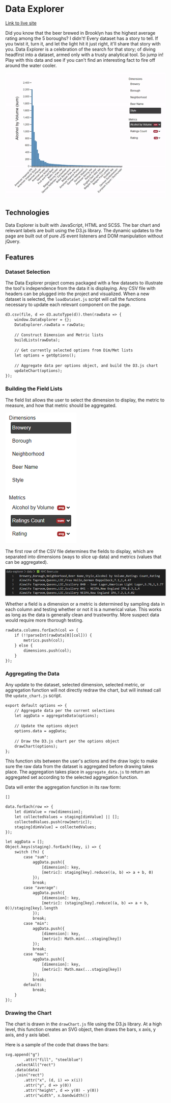 # Data Explorer

[Link to live site](https://saaaaaage.github.io/data-explorer/)

Did you know that the beer brewed in Brooklyn has the highest average rating among the 5 boroughs? I didn't! Every dataset has a story to tell. If you twist it, turn it, and let the light hit it just right, it'll share that story with you. Data Explorer is a celebration of the search for that story; of diving headfirst into a dataset, armed only with a trusty analytical tool. So jump in! Play with this data and see if you can't find an interesting fact to fire off around the water cooler.

![update_agg](docs/images/update_agg.gif)

## Technologies

Data Explorer is built with JavaScript, HTML and SCSS.  The bar chart and relevant labels are built using the D3.js library.  The dynamic updates to the page are built out of pure JS event listeners and DOM manipulation without jQuery.

## Features

### Dataset Selection

The Data Explorer project comes packaged with a few datasets to illustrate the tool's independence from the data it is displaying.  Any CSV file with headers can be plugged into the project and visualized.  When a new dataset is selected, the `loadDataSet.js` script will call the functions necessary to update each relevant component on the page.

```
d3.csv(file, d => d3.autoType(d)).then(rawData => {
    window.DataExplorer = {};
    DataExplorer.rawData = rawData;

    // Construct Dimension and Metric lists
    buildLists(rawData);

    // Get currently selected options from Dim/Met lists
    let options = getOptions();

    // Aggregate data per options object, and build the D3.js chart
    updateChart(options);
});
```

### Building the Field Lists

The field list allows the user to select the dimension to display, the metric to measure, and how that metric should be aggregated.

![fields](docs/images/fields.png)

The first row of the CSV file determines the fields to display, which are separated into dimensions (ways to slice up data) and metrics (values that can be aggregated).

![data](docs/images/raw_csv.png)

Whether a field is a dimension or a metric is determined by sampling data in each column and testing whether or not it is a numerical value.  This works as long as the data is generally clean and trustworthy.  More suspect data would require more thorough testing.
```
rawData.columns.forEach(col => {
    if (!!parseInt(rawData[0][col])) {
        metrics.push(col);
    } else {
        dimensions.push(col);
    }
});
```


### Aggregating the Data

Any update to the dataset, selected dimension, selected metric, or aggregation function will not directly redraw the chart, but will instead call the `update_chart.js` script.

```
export default options => {
    // Aggregate data per the current selections
    let aggData = aggregateData(options);
    
    // Update the options object
    options.data = aggData;
    
    // Draw the D3.js chart per the options object
    drawChart(options);
};
```

This function sits between the user's actions and the draw logic to make sure the raw data from the dataset is aggregated before drawing takes place.  The aggregation takes place in `aggregate_data.js` to return an aggregated set according to the selected aggregation function.

Data will enter the aggregation function in its raw form:
```
[]
```


```
data.forEach(row => {
    let dimValue = row[dimension];
    let collectedValues = staging[dimValue] || [];
    collectedValues.push(row[metric]);
    staging[dimValue] = collectedValues;
});
```
```
let aggData = [];
Object.keys(staging).forEach((key, i) => {
    switch (fn) {
        case "sum":
            aggData.push({
                [dimension]: key,
                [metric]: staging[key].reduce((a, b) => a + b, 0)
            });
            break;
        case "average":
            aggData.push({
                [dimension]: key,
                [metric]: (staging[key].reduce((a, b) => a + b, 0))/staging[key].length
            });
            break;
        case "min":
            aggData.push({
                [dimension]: key,
                [metric]: Math.min(...staging[key])
            });
            break;
        case "max":
            aggData.push({
                [dimension]: key,
                [metric]: Math.max(...staging[key])
            });
            break;
        default:
            break;
    }
});
```

### Drawing the Chart

The chart is drawn in the `drawChart.js` file using the D3.js library.  At a high level, this function creates an SVG object, then draws the bars, x axis, y axis, and y axis label.

Here is a sample of the code that draws the bars:

```
svg.append("g")
        .attr("fill", "steelblue")
    .selectAll("rect")
    .data(data)
    .join("rect")
        .attr("x", (d, i) => x(i))
        .attr("y", d => y(0))
        .attr("height", d => y(0) - y(0))
        .attr("width", x.bandwidth())
```